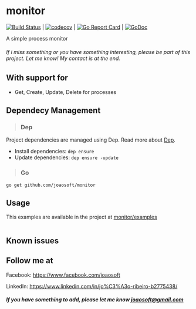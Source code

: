 # monitor
[![Build Status](https://travis-ci.org/joaosoft/monitor.svg?branch=master)](https://travis-ci.org/joaosoft/monitor) | [![codecov](https://codecov.io/gh/joaosoft/monitor/branch/master/graph/badge.svg)](https://codecov.io/gh/joaosoft/monitor) | [![Go Report Card](https://goreportcard.com/badge/github.com/joaosoft/monitor)](https://goreportcard.com/report/github.com/joaosoft/monitor) | [![GoDoc](https://godoc.org/github.com/joaosoft/monitor?status.svg)](https://godoc.org/github.com/joaosoft/monitor)

A simple process monitor

###### If i miss something or you have something interesting, please be part of this project. Let me know! My contact is at the end.

## With support for
* Get, Create, Update, Delete for processes

## Dependecy Management 
>### Dep

Project dependencies are managed using Dep. Read more about [Dep](https://github.com/golang/dep).
* Install dependencies: `dep ensure`
* Update dependencies: `dep ensure -update`


>### Go
```
go get github.com/joaosoft/monitor
```

## Usage 
This examples are available in the project at [monitor/examples](https://github.com/joaosoft/monitor/tree/master/examples)
```
```

## Known issues

## Follow me at
Facebook: https://www.facebook.com/joaosoft

LinkedIn: https://www.linkedin.com/in/jo%C3%A3o-ribeiro-b2775438/

##### If you have something to add, please let me know joaosoft@gmail.com
